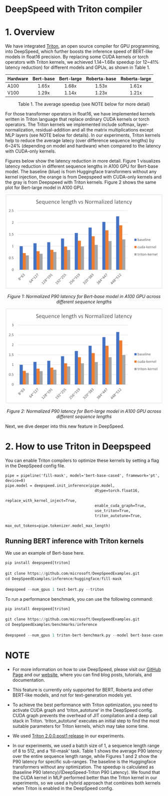 # DeepSpeed with Triton compiler

# 1. Overview

We have integrated [Triton](https://github.com/openai/triton), an open source compiler for GPU programming, into DeepSpeed, which further boosts the inference speed of BERT-like models in float16 precision.
By replacing some CUDA kernels or torch operators with Triton kernels, we achieved 1.14\~1.68x speedup (or 12\~41% latency reduction) for different models and GPUs, as shown in Table 1.

<div align="center">

| Hardware | Bert-base | Bert-large | Roberta-base | Roberta-large |
|----------|:------:|:------:|:------:|:------:|
| A100 |1.65x | 1.68x | 1.53x | 1.61x |
| V100 | 1.29x | 1.14x | 1.23x | 1.21x |

Table 1. The average speedup (see NOTE below for more detail)


</div>

For those transformer operators in float16, we have implemented kernels written in Triton language that replace ordinary CUDA kernels or torch operators.
The Triton kernels we implemented include softmax, layer-normalization, residual-addition and all the matrix multiplications except MLP layers (see NOTE below for details).
In our experiments, Triton kernels help to reduce the average latecy (over difference sequence lengths) by 6\~24% (depending on model and hardware) when compared to the latency with CUDA-only kernels.


Figures below show the latency reduction in more detail.
Figure 1 visualizes latency reduction in different sequence lengths in A100 GPU for Bert-base model.
The baseline (blue) is from Huggingface transformers without any kernel injection, the orange is from Deepspeed with CUDA-only kernels and the gray is from Deepspeed with Triton kernels.
Figure 2 shows the same plot for Bert-large model in A100 GPU.

<div align="center">

<img src="../assets/images/triton-bert-base-latency.png" width="500px" alt="triton-bert-base-latency"/>

*Figure 1: Normalized P90 latency for Bert-base model in A100 GPU across different sequence lengths*

<img src="../assets/images/triton-bert-large-latency.png" width="500px" alt="triton-bert-large-latency"/>

*Figure 2: Normalized P90 latency for Bert-large model in A100 GPU across different sequence lengths*

</div>


Next, we dive deeper into this new feature in DeepSpeed.

# 2. How to use Triton in Deepspeed

You can enable Triton compilers to optimize these kernels by setting a flag in the DeepSpeed config file.

```
pipe = pipeline('fill-mask', model='bert-base-cased', framework='pt', device=0)
pipe.model = deepspeed.init_inference(pipe.model,
                                        dtype=torch.float16,
                                        replace_with_kernel_inject=True,
                                        enable_cuda_graph=True,
                                        use_triton=True,
                                        triton_autotune=True,
                                        max_out_tokens=pipe.tokenizer.model_max_length)
```


## Running BERT inference with Triton kernels

We use an example of Bert-base here.

```python
pip install deepspeed[triton]

git clone https://github.com/microsoft/DeepSpeedExamples.git
cd DeepSpeedExamples/inference/huggingface/fill-mask

deepspeed --num_gpus 1 test-bert.py --triton
```

To run a performance benchmark, you can use the following command:

```python
pip install deepspeed[triton]

git clone https://github.com/microsoft/DeepSpeedExamples.git
cd DeepSpeedExamples/benchmarks/inference

deepspeed --num_gpus 1 triton-bert-benchmark.py --model bert-base-cased --dtype fp16 --kernel-inject --deepspeed --graphs --triton
```

# NOTE
<!-- **_NOTE:_** -->
* For more information on how to use DeepSpeed, please visit our [GitHub Page](https://github.com/microsoft/DeepSpeedExamples) and our [website](https://www.deepspeed.ai/), where you can find blog posts, tutorials, and documentation.

* This feature is currently only supported for BERT, Roberta and other BERT-like models, and not for text-generation models yet.

* To achieve the best performance with Triton optimization, you need to activate CUDA graph and ‘triton_autotune’ in the DeepSpeed config. CUDA graph prevents the overhead of JIT compilation and a deep call stack in Triton. ‘triton_autotune’ executes an initial step to find the most suitable parameters for Triton kernels, which may take some time.

* We used [Triton 2.0.0.post1 release](https://pypi.org/project/triton/2.0.0.post1/) in our experiments.

* In our experiments, we used a batch size of 1, a sequence length range of 8 to 512, and a ‘fill-mask’ task. Table 1 shows the average P90 latency over the entire sequence length range, while Figures 1 and 2 show the P90 latency for specific sub-ranges. The baseline is the Huggingface transformers without any optimization. The speedup is calculated as (baseline P90 latency)/(DeepSpeed-Triton P90 Latency). We found that the CUDA kernel in MLP performed better than the Triton kernel in our experiments, so we used a hybrid approach that combines both kernels when Triton is enabled in the DeepSpeed config.

